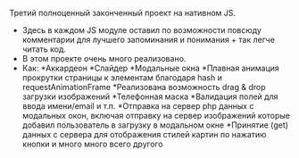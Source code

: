Третий полноценный законченный проект на нативном JS. 
* Здесь в каждом JS модуле оставил по возможности повсюду комментарии для лучшего запоминания и понимания + так легче читать код.
* В этом проекте очень много реализовано.
* Как: 
*Аккардеон *Слайдер *Модальные окна 
*Плавная анимация прокрутки страницы к элементам благодаря hash и requestAnimationFrame
*Реализована возможность drag & drop загрузки изображений
*Телефонная маска
*Валидация полей для ввода имени/email и т.п.
*Отправка на сервер php данных с модальных окон, включая отправку на сервер изображений которые добавил пользователь в загрузку в модальном окне 
*Принятие (get) данных с сервера для отображения стилей картин по нажатию кнопки и много много всего другого
